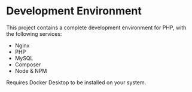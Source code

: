 # Development Environment

This project contains a complete development environment for PHP, with the
following services:

- Nginx
- PHP
- MySQL
- Composer
- Node & NPM

Requires Docker Desktop to be installed on your system.